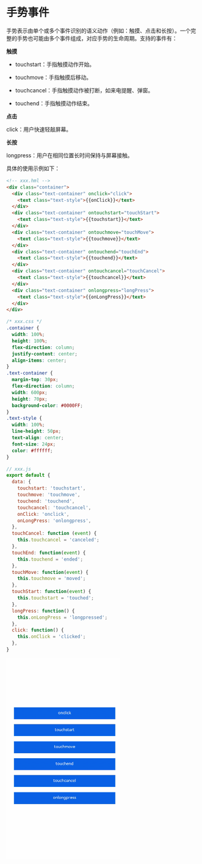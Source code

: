 # 手势事件

手势表示由单个或多个事件识别的语义动作（例如：触摸、点击和长按）。一个完整的手势也可能由多个事件组成，对应手势的生命周期。支持的事件有：

**触摸**
- touchstart：手指触摸动作开始。

- touchmove：手指触摸后移动。

- touchcancel：手指触摸动作被打断，如来电提醒、弹窗。

- touchend：手指触摸动作结束。

**点击**

click：用户快速轻敲屏幕。

**长按**

longpress：用户在相同位置长时间保持与屏幕接触。

具体的使用示例如下：

```html
<!-- xxx.hml -->
<div class="container">
  <div class="text-container" onclick="click">
    <text class="text-style">{{onClick}}</text>
  </div>
  <div class="text-container" ontouchstart="touchStart">
    <text class="text-style">{{touchstart}}</text>
  </div>
  <div class="text-container" ontouchmove="touchMove">
    <text class="text-style">{{touchmove}}</text>
  </div>
  <div class="text-container" ontouchend="touchEnd">
    <text class="text-style">{{touchend}}</text>
  </div>
  <div class="text-container" ontouchcancel="touchCancel">
    <text class="text-style">{{touchcancel}}</text>
  </div>
  <div class="text-container" onlongpress="longPress">
    <text class="text-style">{{onLongPress}}</text>
  </div>
</div>
```

```css
/* xxx.css */
.container {
  width: 100%;
  height: 100%;
  flex-direction: column;
  justify-content: center;
  align-items: center;
}
.text-container {
  margin-top: 30px;
  flex-direction: column;
  width: 600px;
  height: 70px;
  background-color: #0000FF;
}
.text-style {
  width: 100%;
  line-height: 50px;
  text-align: center;
  font-size: 24px;
  color: #ffffff;
}
```

```js
// xxx.js
export default {
  data: {
    touchstart: 'touchstart',
    touchmove: 'touchmove',
    touchend: 'touchend',
    touchcancel: 'touchcancel',
    onClick: 'onclick',
    onLongPress: 'onlongpress',
  },
  touchCancel: function (event) {
    this.touchcancel = 'canceled';
  },
  touchEnd: function(event) {
    this.touchend = 'ended';
  },
  touchMove: function(event) {
    this.touchmove = 'moved';
  }, 
  touchStart: function(event) {
    this.touchstart = 'touched';
  },
  longPress: function() {
    this.onLongPress = 'longpressed';
  },
  click: function() {
    this.onClick = 'clicked';
  },
}
```

![zh-cn_image_00000011](figures/zh-cn_image_00000011.gif)